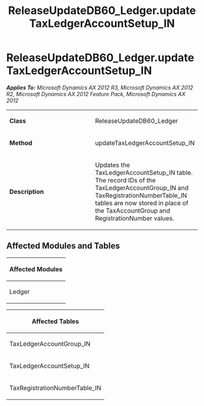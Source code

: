 ﻿---
title: ReleaseUpdateDB60_Ledger.updateTaxLedgerAccountSetup_IN
TOCTitle: ReleaseUpdateDB60_Ledger.updateTaxLedgerAccountSetup_IN
ms:assetid: 44e2c055-efc7-510b-f88d-aa7e641f6270
ms:mtpsurl: https://msdn.microsoft.com/en-us/library/JJ718917(v=AX.60)
ms:contentKeyID: 49707942
ms.date: 05/18/2015
mtps_version: v=AX.60
---

# ReleaseUpdateDB60\_Ledger.updateTaxLedgerAccountSetup\_IN 


_**Applies To:** Microsoft Dynamics AX 2012 R3, Microsoft Dynamics AX 2012 R2, Microsoft Dynamics AX 2012 Feature Pack, Microsoft Dynamics AX 2012_

<table>
<colgroup>
<col style="width: 50%" />
<col style="width: 50%" />
</colgroup>
<tbody>
<tr class="odd">
<td><p><strong>Class</strong></p></td>
<td><p>ReleaseUpdateDB60_Ledger</p></td>
</tr>
<tr class="even">
<td><p><strong>Method</strong></p></td>
<td><p>updateTaxLedgerAccountSetup_IN</p></td>
</tr>
<tr class="odd">
<td><p><strong>Description</strong></p></td>
<td><p>Updates the TaxLedgerAccountSetup_IN table. The record IDs of the TaxLedgerAccountGroup_IN and TaxRegistrationNumberTable_IN tables are now stored in place of the TaxAccountGroup and RegistrationNumber values.</p></td>
</tr>
</tbody>
</table>


## Affected Modules and Tables

<table>
<colgroup>
<col style="width: 100%" />
</colgroup>
<thead>
<tr class="header">
<th><p>Affected Modules</p></th>
</tr>
</thead>
<tbody>
<tr class="odd">
<td><p>Ledger</p></td>
</tr>
</tbody>
</table>


<table>
<colgroup>
<col style="width: 100%" />
</colgroup>
<thead>
<tr class="header">
<th><p>Affected Tables</p></th>
</tr>
</thead>
<tbody>
<tr class="odd">
<td><p>TaxLedgerAccountGroup_IN</p></td>
</tr>
<tr class="even">
<td><p>TaxLedgerAccountSetup_IN</p></td>
</tr>
<tr class="odd">
<td><p>TaxRegistrationNumberTable_IN</p></td>
</tr>
</tbody>
</table>

  


